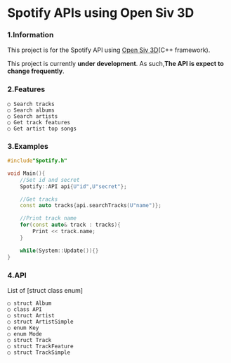 # Spotify APIs using Open Siv 3D

### 1.Information
This project is for the Spotify API using [Open Siv 3D](https://github.com/Siv3D/OpenSiv3D)(C++ framework).

This project is currently **under development**. As such,**The API is expect to change frequently**.

### 2.Features
    ○ Search tracks
    ○ Search albums
    ○ Search artists
    ○ Get track features
    ○ Get artist top songs

### 3.Examples
```C++
#include"Spotify.h"

void Main(){
    //Set id and secret
    Spotify::API api{U"id",U"secret"};

    //Get tracks
    const auto tracks{api.searchTracks(U"name")};

    //Print track name
    for(const auto& track : tracks){
        Print << track.name;
    }

    while(System::Update()){}
}

```

### 4.API
List of [struct class enum]

    ○ struct Album
    ○ class API
    ○ struct Artist
    ○ struct ArtistSimple
    ○ enum Key
    ○ enum Mode
    ○ struct Track
    ○ struct TrackFeature
    ○ struct TrackSimple